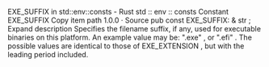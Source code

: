 EXE_SUFFIX in std::env::consts - Rust
std
::
env
::
consts
Constant
EXE_SUFFIX
Copy item path
1.0.0
·
Source
pub const EXE_SUFFIX: &
str
;
Expand description
Specifies the filename suffix, if any, used for executable binaries on this platform.
An example value may be:
".exe"
, or
".efi"
.
The possible values are identical to those of
EXE_EXTENSION
, but with the leading period included.